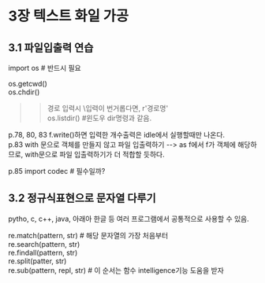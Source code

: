 # 3장 텍스트 화일 가공

## 3.1 파일입출력 연습  
import os # 반드시 필요  

os.getcwd()  
os.chdir()  
  >> 경로 입력시 \\입력이 번거롭다면, r'경로명'  
os.listdir() #윈도우 dir명령과 같음.  

p.78, 80, 83 f.write()하면 입력한 개수출력은 idle에서 실행할때만 나온다.  
p.83 with 문으로 객체를 만들지 않고 파일 입출력하기 --> as f에서 f가 객체에 해당하므로, with문으로 파일 입출력하기가 더 적합할 듯하다.  

p.85 import codec # 필수일까?  


## 3.2 정규식표현으로 문자열 다루기
pytho, c, c++, java, 아래아 한글 등 여러 프로그램에서 공통적으로 사용할 수 있음.  

re.match(pattern, str) # 해당 문자열의 가장 처음부터  
re.search(pattern, str)  
re.findall(pattern, str)  
re.split(patter, str)  
re.sub(pattern, repl, str) # 이 순서는 함수 intelligence기능 도움을 받자  
